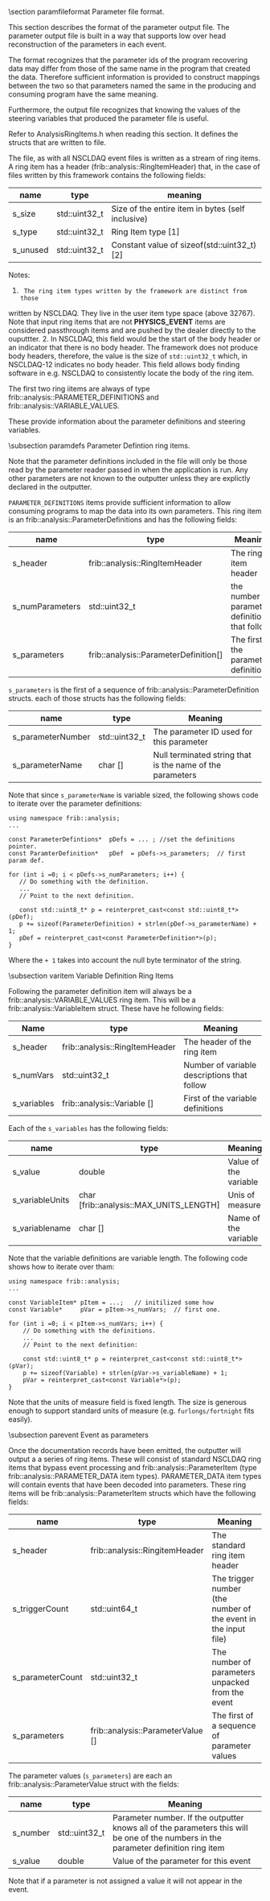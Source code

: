 \section paramfileformat   Parameter file format.

This section describes the format of the parameter output file.  The
parameter output file is built in a way that supports low over head reconstruction
of the parameters in each event.

The format recognizes that the parameter ids
of the program recovering data may differ from those of the same name in the
program that created the data.  Therefore sufficient information is provided to
construct mappings between the two so that parameters named the same in the producing
and consuming program have the same meaning.

Furthermore, the output file recognizes that knowing the values of the steering
variables that produced the parameter file is useful.

Refer to AnalysisRingItems.h when reading this section.  It defines the structs
that are written to file.

The file, as with all NSCLDAQ event files is written as a stream of ring items.
A ring item has a header (frib::analysis::RingItemHeader)
that, in the case of files written by this framework
contains the following fields:

| name   | type |  meaning |
|--------|------|----------|
| s_size | std::uint32_t | Size of the entire item in bytes (self inclusive) |
| s_type | std::uint32_t | Ring Item type \[1\] |
| s_unused | std::uint32_t | Constant value of sizeof(std::uint32_t) \[2\] |

Notes:

1.      The ring item types written by the framework are distinct from those
written by NSCLDAQ.  They live in the user item type space (above 32767).
Note that input ring items that are not **PHYSICS_EVENT** items are considered
passthrough items and are pushed by the dealer directly to the ouputtter.
2.      In NSCLDAQ, this field would be the start of the body header or an indicator
that there is no body header.  The framework does not produce body headers, therefore,
the value is the size of `std::uint32_t` which, in NSCLDAQ-12 indicates no body header.
This field allows body finding software in e.g. NSCLDAQ to consistently  locate the
body of the ring item.

The first two ring iitems are always of type
frib::analysis::PARAMETER_DEFINITIONS 
and frib::analysis::VARIABLE_VALUES.

These provide information about the parameter definitions and steering variables.

\subsection paramdefs Parameter Defintion ring items.

Note that the parameter definitions included in the file will only be those
read by the parameter reader passed in when the application is run.  Any other
parameters are not known to the outputter unless they are explictly declared in the
outputter.

`PARAMETER_DEFINITIONS` items provide sufficient information to allow consuming
programs to map the data into its own parameters.  This ring item
is an frib::analysis::ParameterDefinitions and has the following fields:

|  name  |  type |  Meaning          |
|--------|-------|-------------------|
| s_header | frib::analysis::RingItemHeader | The ring item header |
| s_numParameters | std::uint32_t | the number of parameter definitions that follow |
| s_parameters | frib::analysis::ParameterDefinition\[\] | The first of the parameter definitions. |

`s_parameters` is the first of a sequence of frib::analysis::ParameterDefinition structs.
each of those structs has the following fields:

| name   | type  | Meaning    |
|--------|-------|------------|
| s_parameterNumber | std::uint32_t | The parameter ID used for this parameter |
| s_parameterName   | char \[\] | Null terminated string that is the name of the parameters |

Note that since `s_parameterName` is variable sized, the following shows code to
iterate over the  parameter definitions:

```
using namespace frib::analysis;
...

const ParameterDefintions*  pDefs = ... ; //set the definitions pointer.
const ParamterDefinition*   pDef  = pDefs->s_parameters;  // first param def.

for (int i =0; i < pDefs->s_numParameters; i++) {
   // Do something with the definition.
   ...
   // Point to the next definition.
   
   const std::uint8_t* p = reinterpret_cast<const std::uint8_t*>(pDef);
   p += sizeof(ParameterDefinition) + strlen(pDef->s_parameterName) + 1;
   pDef = reinterpret_cast<const ParameterDefinition*>(p);
}
```

Where the `+ 1` takes into account the null byte terminator of the string.

\subsection varitem Variable Definition Ring Items


Following the parameter definition item will always be a
frib::analysis::VARIABLE_VALUES ring item.  This will be a
frib::analysis::VariableItem struct.  These have he following fields:

| Name    |    type       |   Meaning   |
|---------|---------------|-------------|
| s_header | frib::analysis::RingItemHeader | The header of the ring item |
| s_numVars | std::uint32_t | Number of variable descriptions that follow |
| s_variables | frib::analysis::Variable \[\] | First of the variable definitions |

Each of the `s_variables` has the following fields:

| name | type    | Meaning |
|------|---------|---------|
| s_value | double | Value of the variable |
| s_variableUnits | char \[frib::analysis::MAX_UNITS_LENGTH\] | Unis of measure |
| s_variablename | char \[\] | Name of the variable |

Note that the variable definitions are variable length.  The following code
shows how to iterate over tham:

```
using namespace frib::analysis;
...

const VariableItem* pItem = ...;   // initilized some how
const Variable*     pVar = pItem->s_numVars;  // first one.

for (int i =0; i < pItem->s_numVars; i++) {
    // Do something with the definitions.
    ...
    // Point to the next definition:
    
    const std::uint8_t* p = reinterpret_cast<const std::uint8_t*>(pVar);
    p += sizeof(Variable) + strlen(pVar->s_variableName) + 1;
    pVar = reinterpret_cast<const Variable*>(p);
}
```

Note that the units of measure field is fixed length.  The size is generous enough
to support standard units of measure (e.g. `furlongs/fortnight` fits easily).


\subsection parevent Event as parameters

Once the documentation records have been emitted, the outputter will output a
a series of ring items.  These will consist of standard NSCLDAQ ring items that
bypass event processing and
frib::analysis::ParameterItem (type frib::analysis::PARAMETER_DATA item types).
PARAMETER_DATA item types will contain events that have been decoded into
parameters.  These ring items will be frib::analysis::ParameterItem structs which
have the following fields:

|  name    |  type | Meaning |
|----------|--------|--------|
| s_header | frib::analysis::RingitemHeader | The standard ring item header |
| s_triggerCount | std::uint64_t | The trigger number (the number of the event in the input file) |
| s_parameterCount | std::uint32_t | The number of parameters unpacked from the event |
| s_parameters | frib::analysis::ParameterValue \[\] | The first of a sequence of parameter values |

The parameter values (`s_parameters`) are each an frib::analysis::ParameterValue struct
with the fields:

| name    | type     | Meaning  |
|---------|----------|----------|
| s_number | std::uint32_t | Parameter number.  If the outputter knows all of the parameters this  will be one of the numbers in the parameter definition ring item |
| s_value  | double  | Value of the parameter for this event |

Note that if a parameter is not assigned a value it will not appear in the event.
